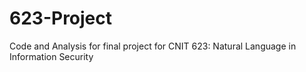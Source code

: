 # 623-Project
Code and Analysis for final project for CNIT 623: Natural Language in Information Security
